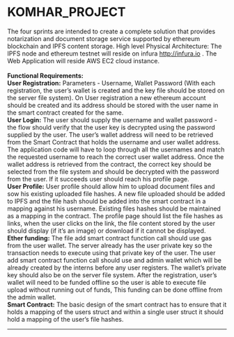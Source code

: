 # KOMHAR_PROJECT
The four sprints are intended to create a complete solution that provides notarization and
document storage service supported by ethereum blockchain and IPFS content storage.
High level Physical Architecture:
The IPFS node and ethereum testnet will reside on infura http://infura.io .
The Web Application will reside AWS EC2 cloud instance.
<br/><br/><b>Functional Requirements:</b>
<br><b>User Registration:</b>
Parameters - Username, Wallet Password (With each registration, the user’s wallet is
created and the key file should be stored on the server file system). On User registration a new
ethereum account should be created and its address should be stored with the user name in the
smart contract created for the same.
<br><b>User Login:</b>
The user should supply the username and wallet password - the flow should verify that
the user key is decrypted using the password supplied by the user. The user’s wallet address
will need to be retrieved from the Smart Contract that holds the username and user wallet
address. The application code will have to loop through all the usernames and match the
requested username to reach the correct user wallet address. Once the wallet address is
retrieved from the contract, the correct key should be selected from the file system and should
be decrypted with the password from the user. If it succeeds user should reach his profile page.
<br><b>User Profile:</b>
User profile should allow him to upload document files and sow his existing uploaded file
hashes. A new file uploaded should be added to IPFS and the file hash should be added into
the smart contract in a mapping against his username. Existing files hashes should be
maintained as a mapping in the contract.
The profile page should list the file hashes as links, when the user clicks on the link, the
file content stored by the user should display (if it’s an image) or download if it cannot be
displayed.
<br><b>Ether funding:</b>
The file add smart contract function call should use gas from the user wallet. The server
already has the user private key so the transaction needs to execute using that private key of
the user.
The user add smart contract function call should use and admin wallet which will be
already created by the interns before any user registers. The wallet’s private key should also be
on the server file system. After the registration, user’s wallet will need to be funded offline so the
user is able to execute file upload without running out of funds, This funding can be done offline
from the admin wallet.
<br><b>Smart Contract:</b>
The basic design of the smart contract has to ensure that it holds a mapping of the users
struct and within a single user struct it should hold a mapping of the user’s file hashes.
__________________________________________________________________________
